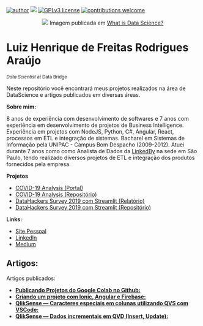 [![author](https://img.shields.io/badge/author-luizhfraraujo-red.svg)](https://www.linkedin.com/in/luizhfraraujo) 
[![](https://img.shields.io/badge/python-3.7+-blue.svg)](https://www.python.org/downloads/release/python-365/) 
[![GPLv3 license](https://img.shields.io/badge/License-GPLv3-blue.svg)](http://perso.crans.org/besson/LICENSE.html) 
[![contributions welcome](https://img.shields.io/badge/contributions-welcome-brightgreen.svg?style=flat)](https://github.com/luizhfraraujo/data_science/issues)

<p align="center">
  <img src="https://www.dataquest.io/wp-content/uploads/2019/05/what-is-data-science-1040x520.jpg" >
  Imagem publicada em <a href="https://www.dataquest.io/blog/what-is-data-science">What is Data Science?</a>
</p>

# Luiz Henrique de Freitas Rodrigues Araújo
<sub>*Data Scientist* at Data Bridge</sub>

Neste repositório você encontrará meus projetos realizados na área de DataScience e artigos publicados em diversas áreas.

**Sobre mim:**

8 anos de experiência com desenvolvimento de softwares e 7 anos com experiência em desenvolvimento de projetos de Business Intelligence. Experiência em projetos com NodeJS, Python, C#, Angular, React, processos em ETL e integração de sistemas. Bacharel em Sistemas de Informação pela UNIPAC - Campus Bom Despacho (2009-2012). Atuei durante 7 anos como como Analista de Dados da [LinkedBy](http://linkedby.com.br) na sede em São Paulo, tendo realizado diversos projetos de ETL e integração dos produtos fornecidos pela empresa.

**Projetos**
* [COVID-19 Analysis (Portal)](https://analysis-covid19.herokuapp.com/)
* [COVID-19 Analysis (Repositório)](https://github.com/luizhfraraujo/analysis-covid19)
* [DataHackers Survey 2019 com Streamlit (Relatório)](https://datahackers-survey-2019.herokuapp.com/)
* [DataHackers Survey 2019 com Streamlit (Repositório)](https://github.com/luizhfraraujo/datahackers_survey_2019)

**Links:**
* [Site Pessoal](https://www.luizfraraujo.com.br)
* [LinkedIn](https://www.linkedin.com/in/luizhfraraujo)
* [Medium](https://www.medium.com/@luizhfraraujo)

## Artigos:
Artigos publicados:
* [**Publicando Projetos do Google Colab no Github:**](https://luizhfraraujo.com.br/2020/01/09/qliksense-dados-incrementais-em-qvd-insert-update/) 
* [**Criando um projeto com Ionic, Angular e Firebase:**](https://luizhfraraujo.com.br/2020/02/01/criando-um-projeto-com-ionic-angular-e-firebase/)
* [**QlikSense — Caracteres especiais em colunas utilizando QVS com VSCode:**](https://luizhfraraujo.com.br/2020/01/14/qliksense-caracteres-especiais-em-colunas-utilizando-qvs-com-vscode/)
* [**QlikSense — Dados incrementais em QVD (Insert, Update):**](https://luizhfraraujo.com.br/2020/02/10/publicando-projetos-do-google-colab-no-github/)




